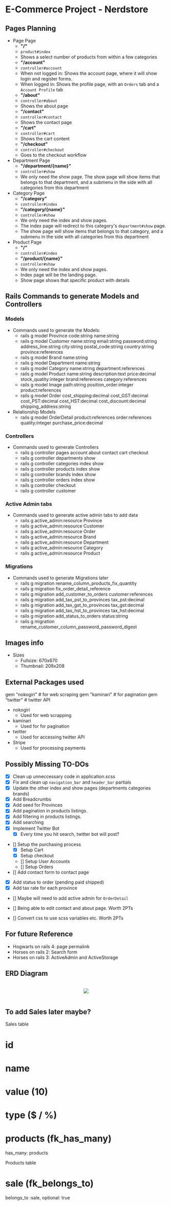 # E-Commerce Project - Nerdstore

## Pages Planning

- Page Page
    - **"/"**
    - `product#index`
    - Shows a select number of products from within a few categories
    - **"/account"**
    - `controller#account`
    - When not logged in: Shows the account page, where it will show login and register forms.
    - When logged in: Shows the profile page, with an `Orders` tab and a `Account Profile` tab
    - **"/about"**
    - `controller#about`
    - Shows the about page
    - **"/contact"**
    - `controller#contact`
    - Shows the contact page
    - **"/cart"**
    - `controller#cart`
    - Shows the cart content
    - **"/checkout"**
    - `controller#checkout`
    - Goes to the checkout workflow
- Department Page
    - **"/department/{name}"**
    - `controller#show`
    - We only need the show page. The show page will show items that belongs to that department, and a submenu in the side with all categories from this department
- Category Page
    - **"/category"**
    - `controller#index`
    - **"/category/{name}"**
    - `controller#show`
    - We only need the index and show pages.
    - The index page will redirect to this category's `department#show` page.
    - The show page will show items that belongs to that category, and a submenu in the side with all categories from this department
- Product Page
    - **"/"**
    - `controller#index`
    - **"/product/{name}"**
    - `controller#show`
    - We only need the index and show pages.
    - Index page will be the landing page.
    - Show page shows that specific product with details



## Rails Commands to generate Models and Controllers

### Models

- Commands used to generate the Models:
    - rails g model Province code:string name:string
    - rails g model Customer name:string email:string password:string address_line:string city:string postal_code:string country:string province:references
    - rails g model Brand name:string
    - rails g model Department name:string
    - rails g model Category name:string department:references
    - rails g model Product name:string description:text price:decimal stock_quatity:integer brand:references category:references
    - rails g model Image path:string position_order:integer product:references
    - rails g model Order cost_shipping:decimal cost_GST:decimal cost_PST:decimal cost_HST:decimal cost_discount:decimal shipping_address:string
- Relationship Models
    - rails g model OrderDetail product:references order:references quatity:integer purchase_price:decimal

### Controllers

- Commands used to generate Controllers
    - rails g controller pages account about contact cart checkout
    - rails g controller departments show
    - rails g controller categories index show
    - rails g controller products index show
    - rails g controller brands index show
    - rails g controller orders index show
    - rails g controller checkout
    - rails g controller customer

### Active Admin tabs

- Commands used to generate active admin tabs to add data
    - rails g active_admin:resource Province
    - rails g active_admin:resource Customer
    - rails g active_admin:resource Order
    - rails g active_admin:resource Brand
    - rails g active_admin:resource Department
    - rails g active_admin:resource Category
    - rails g active_admin:resource Product

### Migrations

- Commands used to generate Migrations later
    - rails g migration rename_column_products_fix_quantity
    - rails g migration fix_order_detail_reference
    - rails g migration add_customer_to_orders customer:references
    - rails g migration add_tax_pst_to_provinces tax_pst:decimal
    - rails g migration add_tax_gst_to_provinces tax_gst:decimal
    - rails g migration add_tax_hst_to_provinces tax_hst:decimal
    - rails g migration add_status_to_orders status:string
    - rails g migration rename_customer_column_password_password_digest

## Images info

- Sizes
    - Fullsize: 670x670
    - Thumbnail: 208x208

## External Packages used

gem "nokogiri" # for web scraping
gem "kaminari" # for pagination
gem "twitter" # twitter API

- nokogiri
    - Used for web scrapping
- kaminari
    - Used for for pagination
- twitter
    - Used for accessing twitter API
- Stripe
    - Used for processing payments

## Possibly Missing TO-DOs

- [x] Clean up unneccessary code in application.scss
- [x] Fix and clean up `navigation_bar` and `header_bar` partials
- [x] Update the other index and show pages (departments categories brands)
- [x] Add Breadcrumbs
- [x] Add seed for Provinces
- [x] Add pagination in products listings.
- [x] Add filtering in products listings.
- [x] Add searching
- [X] Implement Twitter Bot
    - [X] Every time you hit search, twitter bot will post?
- [] Setup the purchasing process
    - [x] Setup Cart
    - [x] Setup checkout
    - [] Setup User Accounts
    - [] Setup Orders
- [] Add contact form to contact page

- [x] Add status to order (pending paid shipped)
- [x] Add tax rate for each province
- [] Maybe will need to add active admin for `OrderDetail`

- [] Being able to edit contact and about page. Worth 2PTs
- [] Convert css to use scss variables etc. Worth 2PTs

## For future Reference

- Hogwarts on rails 4: page permalink
- Horses on rails 2: Search form
- Horses on rails 3: ActiveAdmin and ActiveStorage

## ERD Diagram
<div style="display: block; text-align: center; padding: 1rem; max-width:100%; height:auto;">
    <img src="./docs/ecommerce.png">
</div>


## To add Sales later maybe?

Sales table
# id
# name
# value (10)
# type ($ / %)
# products (fk_has_many)
has_many: products

Products table
# sale (fk_belongs_to)
belongs_to :sale, optional: true